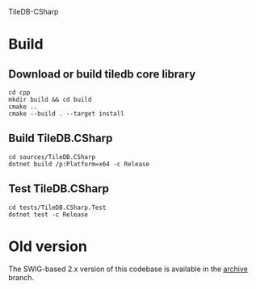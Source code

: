 TileDB-CSharp

# Build
## Download or build tiledb core library
```
cd cpp
mkdir build && cd build
cmake ..
cmake --build . --target install
```
## Build TileDB.CSharp
```
cd sources/TileDB.CSharp
dotnet build /p:Platform=x64 -c Release
```
## Test TileDB.CSharp
```
cd tests/TileDB.CSharp.Test
dotnet test -c Release
```
# Old version

The SWIG-based 2.x version of this codebase is available in the
[archive](https://github.com/TileDB-Inc/TileDB-CSharp/tree/archive) branch.
